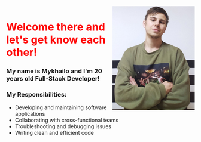 <img src="./assets/photo_2023-03-23_19-34-51.jpg" width="220" align="right">
<h1 style="color: red;">Welcome there and let's get know each other!</h1>
<h3>My name is Mykhailo and I'm 20 years old Full-Stack Developer!<h3>
<h3>My Responsibilities:</h3>
<ul>
  <li>Developing and maintaining software applications</li>
  <li>Collaborating with cross-functional teams</li>
  <li>Troubleshooting and debugging issues</li>
  <li>Writing clean and efficient code</li>
</ul>
